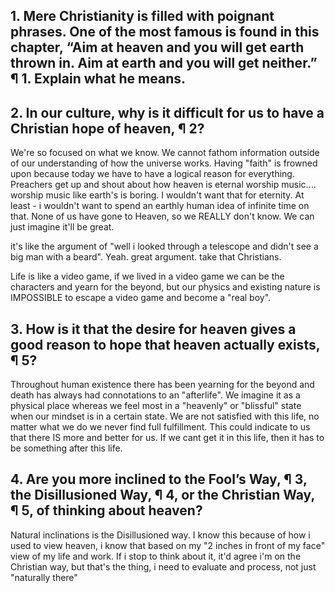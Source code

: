 ## 1. Mere Christianity is filled with poignant phrases. One of the most famous is found in this chapter, “Aim at heaven and you will get earth thrown in. Aim at earth and you will get neither.” ¶ 1. Explain what he means. 



## 2. In our culture, why is it difficult for us to have a Christian hope of heaven, ¶ 2? 

We're so focused on what we know. We cannot fathom information outside of our understanding of how the universe works. Having "faith" is frowned upon because today we have to have a logical reason for everything. Preachers get up and shout about how heaven is eternal worship music.... worship music like earth's is boring. I wouldn't want that for eternity. At least - i wouldn't want to spend an earthly human idea of infinite time on that. None of us have gone to Heaven, so we REALLY don't know. We can just imagine it'll be great. 

it's like the argument of "well i looked through a telescope and didn't see a big man with a beard". Yeah. great argument. take that Christians. 

Life is like a video game, if we lived in a video game we can be the characters and yearn for the beyond, but our physics and existing nature is IMPOSSIBLE to escape a video game and become a "real boy".

## 3. How is it that the desire for heaven gives a good reason to hope that heaven actually exists, ¶ 5? 

Throughout human existence there has been yearning for the beyond and death has always had connotations to an "afterlife". We imagine it as a physical place whereas we feel most in a "heavenly" or "blissful" state when our mindset is in a certain state.
We are not satisfied with this life, no matter what we do we never find full fulfillment. This could indicate to us that there IS more and better for us. If we cant get it in this life, then it has to be something after this life.
## 4. Are you more inclined to the Fool’s Way, ¶ 3, the Disillusioned Way, ¶ 4, or the Christian Way, ¶ 5, of thinking about heaven?

Natural inclinations is the Disillusioned way. I know this because of how i used to view heaven, i know that based on my "2 inches in front of my face" view of my life and work. If i stop to think about it, it'd agree i'm on the Christian way, but that's the thing, i need to evaluate and process, not just "naturally there"

